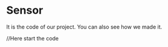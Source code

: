 # Sensor
It is the code of our project. You can also see how we made it.

//Here start the code

#

#

#
